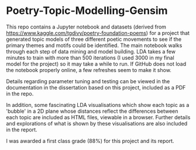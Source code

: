 # Poetry-Topic-Modelling-Gensim

This repo contains a Jupyter notebook and datasets (derived from https://www.kaggle.com/tgdivy/poetry-foundation-poems) for a project that generated topic models of three different poetic movements to see if the primary themes and motifs could be identified. The main notebook walks through each step of data mining and model building. LDA takes a few minutes to train with more than 500 iterations (I used 3000 in my final model for the project) so it may take a while to run. If GitHub does not load the notebook properly online, a few refreshes seem to make it show. 

Details regarding parameter tuning and testing can be viewed in the documentation in the dissertation based on this project, included as a PDF in the repo. 

In addition, some fascinating LDA visualisations which show each topic as a 'bubble' in a 2D plane whose distances reflect the differences between each topic are included as HTML files, viewable in a browser. Further details and explorations of what is shown by these visualisations are also included in the report.

I was awarded a first class grade (88%) for this project and its report.  
